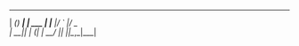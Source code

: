   _____ _     _      
 |  ___(_) __| | ___
 | |__  _|/ _` |/ _ \
 |  __|| | (_| |  __/
 |_|   |_|\__,_|\___|
                     
